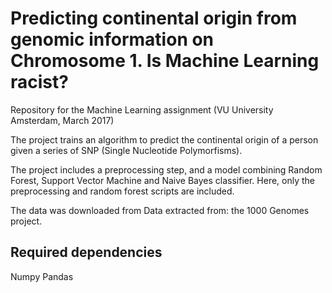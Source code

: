 # Predicting continental origin from genomic information on Chromosome 1. Is Machine Learning racist?

Repository for the Machine Learning assignment (VU University Amsterdam, March 2017)

The project trains an algorithm to predict the continental origin of a person given a series of SNP (Single Nucleotide Polymorfisms).

The project includes a preprocessing step, and a model combining Random Forest, Support Vector Machine and Naive Bayes classifier. Here, only the preprocessing and random forest scripts are included.

The data was downloaded from Data extracted from: the 1000 Genomes project.

## Required dependencies
Numpy Pandas
